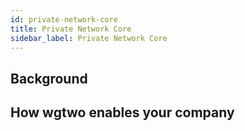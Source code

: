 ```yaml
---
id: private-network-core
title: Private Network Core
sidebar_label: Private Network Core
---
```


## Background

## How wgtwo enables your company
